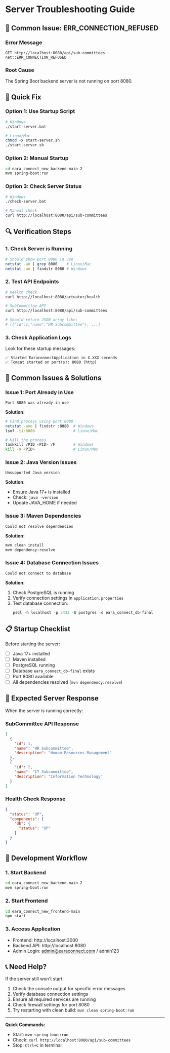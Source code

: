 # Server Troubleshooting Guide

## 🚨 Common Issue: ERR_CONNECTION_REFUSED

### Error Message
```
GET http://localhost:8080/api/sub-committees net::ERR_CONNECTION_REFUSED
```

### Root Cause
The Spring Boot backend server is not running on port 8080.

## 🔧 Quick Fix

### Option 1: Use Startup Script
```bash
# Windows
./start-server.bat

# Linux/Mac
chmod +x start-server.sh
./start-server.sh
```

### Option 2: Manual Startup
```bash
cd eara_connect_new_backend-main-2
mvn spring-boot:run
```

### Option 3: Check Server Status
```bash
# Windows
./check-server.bat

# Manual check
curl http://localhost:8080/api/sub-committees
```

## 🔍 Verification Steps

### 1. Check Server is Running
```bash
# Should show port 8080 in use
netstat -an | grep 8080    # Linux/Mac
netstat -an | findstr 8080 # Windows
```

### 2. Test API Endpoints
```bash
# Health check
curl http://localhost:8080/actuator/health

# SubCommittee API
curl http://localhost:8080/api/sub-committees

# Should return JSON array like:
# [{"id":1,"name":"HR Subcommittee"}, ...]
```

### 3. Check Application Logs
Look for these startup messages:
```
✅ Started EaraconnectApplication in X.XXX seconds
✅ Tomcat started on port(s): 8080 (http)
```

## 🐛 Common Issues & Solutions

### Issue 1: Port Already in Use
```
Port 8080 was already in use
```

**Solution:**
```bash
# Find process using port 8080
netstat -ano | findstr :8080  # Windows
lsof -ti:8080                 # Linux/Mac

# Kill the process
taskkill /PID <PID> /F        # Windows
kill -9 <PID>                 # Linux/Mac
```

### Issue 2: Java Version Issues
```
Unsupported Java version
```

**Solution:**
- Ensure Java 17+ is installed
- Check: `java -version`
- Update JAVA_HOME if needed

### Issue 3: Maven Dependencies
```
Could not resolve dependencies
```

**Solution:**
```bash
mvn clean install
mvn dependency:resolve
```

### Issue 4: Database Connection Issues
```
Could not connect to database
```

**Solution:**
1. Check PostgreSQL is running
2. Verify connection settings in `application.properties`
3. Test database connection:
   ```sql
   psql -h localhost -p 5432 -U postgres -d eara_connect_db-final
   ```

## 📋 Startup Checklist

Before starting the server:

- [ ] Java 17+ installed
- [ ] Maven installed  
- [ ] PostgreSQL running
- [ ] Database `eara_connect_db-final` exists
- [ ] Port 8080 available
- [ ] All dependencies resolved (`mvn dependency:resolve`)

## 🎯 Expected Server Response

When the server is running correctly:

### SubCommittee API Response
```json
[
  {
    "id": 1,
    "name": "HR Subcommittee",
    "description": "Human Resources Management"
  },
  {
    "id": 2,
    "name": "IT Subcommittee", 
    "description": "Information Technology"
  }
]
```

### Health Check Response
```json
{
  "status": "UP",
  "components": {
    "db": {
      "status": "UP"
    }
  }
}
```

## 🚀 Development Workflow

### 1. Start Backend
```bash
cd eara_connect_new_backend-main-2
mvn spring-boot:run
```

### 2. Start Frontend  
```bash
cd eara_connect_new_frontend-main
npm start
```

### 3. Access Application
- Frontend: http://localhost:3000
- Backend API: http://localhost:8080
- Admin Login: admin@earaconnect.com / admin123

## 📞 Need Help?

If the server still won't start:

1. Check the console output for specific error messages
2. Verify database connection settings
3. Ensure all required services are running
4. Check firewall settings for port 8080
5. Try restarting with clean build: `mvn clean spring-boot:run`

---

**Quick Commands:**
- Start: `mvn spring-boot:run`
- Check: `curl http://localhost:8080/api/sub-committees`
- Stop: `Ctrl+C` in terminal
